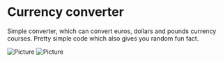 # Currency converter
Simple converter, which can convert euros, dollars and pounds currency courses. Pretty simple code which also gives you random fun fact.

![Picture](https://user-images.githubusercontent.com/64441448/80680967-6a50e480-8ac8-11ea-99b0-6a8441eb73d6.png "Pic")
![Picture](https://user-images.githubusercontent.com/64441448/80681628-bcded080-8ac9-11ea-993b-fc4db1d2d705.png "kuva")
